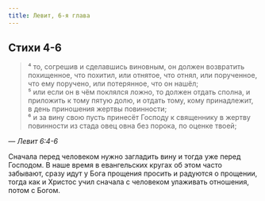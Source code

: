 ```yaml
---
title: Левит, 6-я глава
---
```


## Стихи 4-6

> ⁴ то, согрешив и сделавшись виновным, он должен возвратить похищенное, что похитил, или отнятое, что отнял, или порученное,
> что ему поручено, или потерянное, что он нашёл;  
> ⁵ или если он в чём поклялся ложно, то должен отдать сполна, и приложить к тому пятую долю, и отдать тому, кому принадлежит,
> в день приношения жертвы повинности;  
> ⁶ и за вину свою пусть принесёт Господу к священнику в жертву повинности из стада овец овна без порока, по оценке твоей;

— <cite>Левит&nbsp;6:4-6</cite>

Сначала перед человеком нужно загладить вину и тогда уже перед Господом. В наше время в евангельских кругах об этом часто забывают,
сразу идут у Бога прощения просить и радуются о прощении, тогда как и Христос учил сначала с человеком улаживать отношения, потом с Богом.
